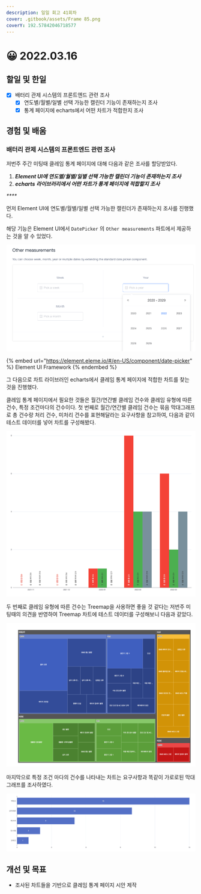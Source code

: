 ```yaml
---
description: 일일 회고 41회차
cover: .gitbook/assets/Frame 85.png
coverY: 192.57842046718577
---
```


# 😀 2022.03.16

## 할일 및 한일

* [x] 배터리 관제 시스템의 프론트엔드 관련 조사
  * [x] 연도별/월별/일별 선택 가능한 캘린더 기능이 존재하는지 조사
  * [x] 통계 페이지에 echarts에서 어떤 차트가 적합한지 조사

## 경험 및 배움

### 배터리 관제 시스템의 프론트엔드 관련 조사

저번주 주간 미팅때 클레임 통계 페이지에 대해 다음과 같은 조사를 할당받았다.

1. _**Element UI에 연도별/월별/일별 선택 가능한 캘린더 기능이 존재하는지 조사**_
2. _**echarts 라이브러리에서 어떤 차트가 통계 페이지에 적합할지 조사**_

_****_

먼저 Element UI에 연도별/월별/일별 선택 가능한 캘린더가 존재하는지 조사를 진행했다.

해당 기능은 Element UI에서 `DatePicker` 의 `Other measurements` 파트에서 제공하는 것을 알 수 있었다.

![연도 선택 캘린더 기능 예시](<.gitbook/assets/image (7).png>)

{% embed url="https://element.eleme.io/#/en-US/component/date-picker" %}
Element UI Framework
{% endembed %}



그 다음으로 차트 라이브러인 echarts에서 클레임 통계 페이지에 적합한 차트를 찾는 것을 진행했다.

클레임 통계 페이지에서 필요한 것들은 월간/연간별 클레임 건수와 클레임 유형에 따른 건수, 특정 조건마다의 건수이다. 첫 번째로 월간/연간별 클레임 건수는 묶음 막대그래프로 총 건수랑 처리 건수, 미처리 건수를 표현해달라는 요구사항을 참고하여, 다음과 같이 테스트 데이터를 넣어 차트를 구성해봤다.

![클레임 건수 통계 차트 예시](<.gitbook/assets/image (8) (1).png>)



두 번째로 클레임 유형에 따른 건수는 Treemap을 사용하면 좋을 것 같다는 저번주 미팅때의 의견을 반영하여 Treemap 차트에 테스트 데이터를 구성해보니 다음과 같았다.

![Treemap 차트 예시](<.gitbook/assets/image (6).png>)



마지막으로 특정 조건 마다의 건수를 나타내는 차트는 요구사항과 똑같이 가로로된 막대 그래프를 조사하였다.

![가로 막대 그래프 예시](<.gitbook/assets/image (9).png>)

## 개선 및 목표

* 조사된 차트들을 기반으로 클레임 통계 페이지 시안 제작
